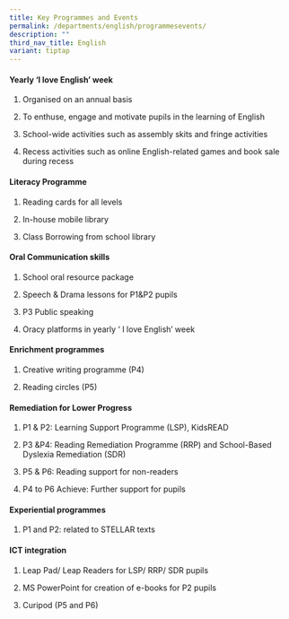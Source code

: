 ```yaml
---
title: Key Programmes and Events
permalink: /departments/english/programmesevents/
description: ""
third_nav_title: English
variant: tiptap
---
```

<h4><strong>Yearly ‘I love English’ week</strong></h4>
<ol data-tight="true" class="tight">
<li>
<p>Organised on an annual basis</p>
</li>
<li>
<p>To enthuse, engage and motivate pupils in the learning of English</p>
</li>
<li>
<p>School-wide activities such as assembly skits and fringe activities</p>
</li>
<li>
<p>Recess activities such as online English-related games and book sale during
recess</p>
</li>
</ol>
<p></p>
<h4><strong>Literacy Programme</strong></h4>
<ol data-tight="true" class="tight">
<li>
<p>Reading cards for all levels</p>
</li>
<li>
<p>In-house mobile library</p>
</li>
<li>
<p>Class Borrowing from school library</p>
</li>
</ol>
<h4><strong>Oral Communication skills</strong></h4>
<ol data-tight="true" class="tight">
<li>
<p>School oral resource package</p>
</li>
<li>
<p>Speech &amp; Drama lessons for P1&amp;P2 pupils</p>
</li>
<li>
<p>P3 Public speaking</p>
</li>
<li>
<p>Oracy platforms in yearly ‘ I love English’ week</p>
</li>
</ol>
<h4><strong>Enrichment programmes</strong></h4>
<ol data-tight="true" class="tight">
<li>
<p>Creative writing programme (P4)</p>
</li>
<li>
<p>Reading circles (P5)</p>
</li>
</ol>
<h4><strong>Remediation for Lower Progress</strong></h4>
<ol data-tight="true" class="tight">
<li>
<p>P1 &amp; P2: Learning Support Programme (LSP), KidsREAD</p>
</li>
<li>
<p>P3 &amp;P4: Reading Remediation Programme (RRP) and School-Based Dyslexia
Remediation (SDR)</p>
</li>
<li>
<p>P5 &amp; P6: Reading support for non-readers</p>
</li>
<li>
<p>P4 to P6 Achieve: Further support for pupils</p>
</li>
</ol>
<h4><strong>Experiential programmes</strong></h4>
<ol data-tight="true" class="tight">
<li>
<p>P1 and P2: related to STELLAR texts</p>
</li>
</ol>
<h4><strong>ICT integration</strong></h4>
<ol data-tight="true" class="tight">
<li>
<p>Leap Pad/ Leap Readers for LSP/ RRP/ SDR pupils</p>
</li>
<li>
<p>MS PowerPoint for creation of e-books for P2 pupils</p>
</li>
<li>
<p>Curipod (P5 and P6)</p>
</li>
</ol>
<p></p>